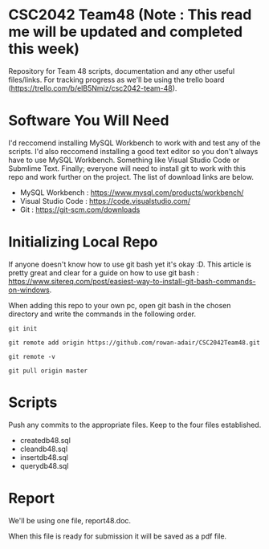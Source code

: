 # CSC2042 Team48 (Note : This read me will be updated and completed this week)
Repository for Team 48 scripts, documentation and any other useful files/links.
For tracking progress as we'll be using the trello board (https://trello.com/b/elB5Nmiz/csc2042-team-48).

# Software You Will Need
I'd reccomend installing MySQL Workbench to work with and test any of the scripts. I'd also reccomend installing a good text editor so you don't always have to use MySQL Workbench. Something like Visual Studio Code or Submlime Text. Finally; everyone will need to install git to work with this repo and work further on the project. The list of download links are below.
- MySQL Workbench : https://www.mysql.com/products/workbench/
- Visual Studio Code : https://code.visualstudio.com/
- Git : https://git-scm.com/downloads

# Initializing Local Repo
If anyone doesn't know how to use git bash yet it's okay :D. This article is pretty great and clear for a guide on how to use git bash : https://www.sitereq.com/post/easiest-way-to-install-git-bash-commands-on-windows.

When adding this repo to your own pc, open git bash in the chosen directory and write the commands in the following order.

`git init` 

`git remote add origin https://github.com/rowan-adair/CSC2042Team48.git`

`git remote -v`

`git pull origin master`

# Scripts
Push any commits to the appropriate files. Keep to the four files established.
- createdb48.sql
- cleandb48.sql
- insertdb48.sql
- querydb48.sql

# Report
We'll be using one file, report48.doc.

When this file is ready for submission it will be saved as a pdf file.
